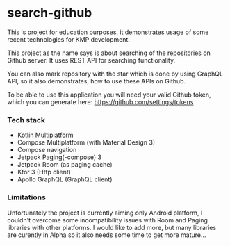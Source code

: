 # search-github

This is project for education purposes, it demonstrates usage of some recent technologies for KMP development.

This project as the name says is about searching of the repositories on Github server. It uses REST API for searching functionality.

You can also mark repository with the star which is done by using GraphQL API, so it also demonstrates, how to use these APIs on Github.

To be able to use this application you will need your valid Github token, which you can generate here: https://github.com/settings/tokens

### Tech stack
* Kotlin Multiplatform
* Compose Multiplatform (with Material Design 3)
* Compose navigation
* Jetpack Paging(-compose) 3
* Jetpack Room (as paging cache)
* Ktor 3 (Http client)
* Apollo GraphQL (GraphQL client)

### Limitations

Unfortunately the project is currently aiming only Android platform, I couldn't overcome some incompatibility issues with Room and Paging libraries with other platforms. I would like to add more, but many libraries are curently in Alpha so it also needs some time to get more mature...